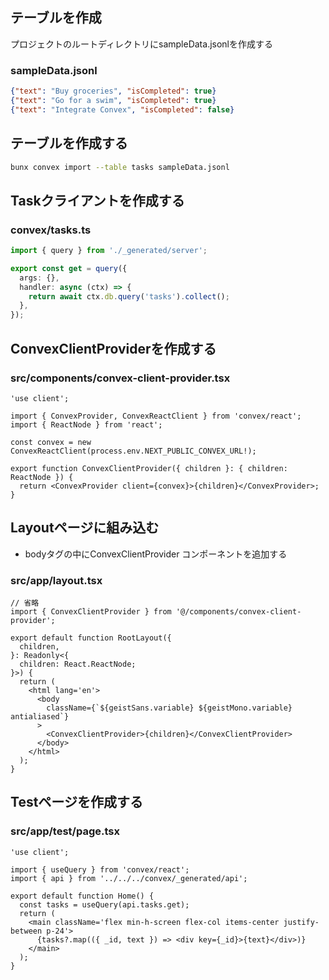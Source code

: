## テーブルを作成

プロジェクトのルートディレクトリにsampleData.jsonlを作成する

### sampleData.jsonl

```json
{"text": "Buy groceries", "isCompleted": true}
{"text": "Go for a swim", "isCompleted": true}
{"text": "Integrate Convex", "isCompleted": false}
```

## テーブルを作成する

```bash
bunx convex import --table tasks sampleData.jsonl
```

## Taskクライアントを作成する

### convex/tasks.ts

```ts
import { query } from './_generated/server';

export const get = query({
  args: {},
  handler: async (ctx) => {
    return await ctx.db.query('tasks').collect();
  },
});
```

## ConvexClientProviderを作成する

### src/components/convex-client-provider.tsx

```tsx
'use client';

import { ConvexProvider, ConvexReactClient } from 'convex/react';
import { ReactNode } from 'react';

const convex = new ConvexReactClient(process.env.NEXT_PUBLIC_CONVEX_URL!);

export function ConvexClientProvider({ children }: { children: ReactNode }) {
  return <ConvexProvider client={convex}>{children}</ConvexProvider>;
}
```

## Layoutページに組み込む

- bodyタグの中にConvexClientProvider コンポーネントを追加する

### src/app/layout.tsx

```tsx
// 省略
import { ConvexClientProvider } from '@/components/convex-client-provider';

export default function RootLayout({
  children,
}: Readonly<{
  children: React.ReactNode;
}>) {
  return (
    <html lang='en'>
      <body
        className={`${geistSans.variable} ${geistMono.variable} antialiased`}
      >
        <ConvexClientProvider>{children}</ConvexClientProvider>
      </body>
    </html>
  );
}
```

## Testページを作成する

### src/app/test/page.tsx

```tsx
'use client';

import { useQuery } from 'convex/react';
import { api } from '../../../convex/_generated/api';

export default function Home() {
  const tasks = useQuery(api.tasks.get);
  return (
    <main className='flex min-h-screen flex-col items-center justify-between p-24'>
      {tasks?.map(({ _id, text }) => <div key={_id}>{text}</div>)}
    </main>
  );
}
```
